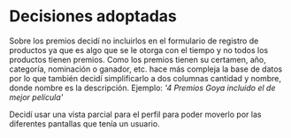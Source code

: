 # Decisiones adoptadas

Sobre los premios decidí no incluirlos en el formulario de registro de productos ya que es algo que se le otorga con el tiempo y no todos los productos tienen premios.
Como los premios tienen su certamen, año, categoría, nominación o ganador, etc. hace más compleja la base de datos por lo que también decidí simplificarlo a dos columnas cantidad y nombre, donde nombre es la descripción. Ejemplo: *'4 Premios Goya incluido el de mejor película'*

Decidí usar una vista parcial para el perfil para poder moverlo por las diferentes pantallas que tenía un usuario.

